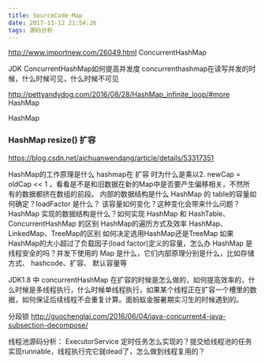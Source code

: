 ```yaml
---
title: SourceCode-Map
date: 2017-11-12 21:54:26
tags: 源码分析
---
```


http://www.importnew.com/26049.html
ConcurrentHashMap

JDK ConcurrentHashMap如何提高并发度
concurrenthashmap在读写并发的时候，什么时候可见，什么时候不可见

http://pettyandydog.com/2016/08/28/HashMap_infinite_loop/#more
HashMap

HashMap

### HashMap resize() 扩容
https://blog.csdn.net/aichuanwendang/article/details/53317351

HashMap的工作原理是什么
hashmap在 扩容 时为什么是乘以2. newCap = oldCap << 1 ，看看是不是和旧数据在新的Map中是否要产生偏移相关，不然所有的数据都挤在数组的前段。
内部的数据结构是什么
HashMap 的 table的容量如何确定？loadFactor 是什么？ 该容量如何变化？这种变化会带来什么问题？
HashMap 实现的数据结构是什么？如何实现
HashMap 和 HashTable、ConcurrentHashMap 的区别
HashMap的遍历方式及效率
HashMap、LinkedMap、TreeMap的区别
如何决定选用HashMap还是TreeMap
如果HashMap的大小超过了负载因子(load factor)定义的容量，怎么办
HashMap 是线程安全的吗？并发下使用的 Map 是什么，它们内部原理分别是什么，比如存储方式、 hashcode、扩容、 默认容量等

JDK1.8 中 concurrentHashMap 在扩容的时候是怎么做的，如何提高效率的，什么时候是多线程执行，什么时候单线程执行，如果某个线程正在扩容一个槽里的数据，如何保证后续线程不会重复计算。面蚂蚁金服暑期实习生的时候遇到的。

分段锁
http://guochenglai.com/2016/06/04/java-concurrent4-java-subsection-decompose/



线程池源码分析： ExecutorService  定时任务怎么实现的？提交给线程池的任务实现runnable，线程执行完它就dead了，怎么做到线程复用的？